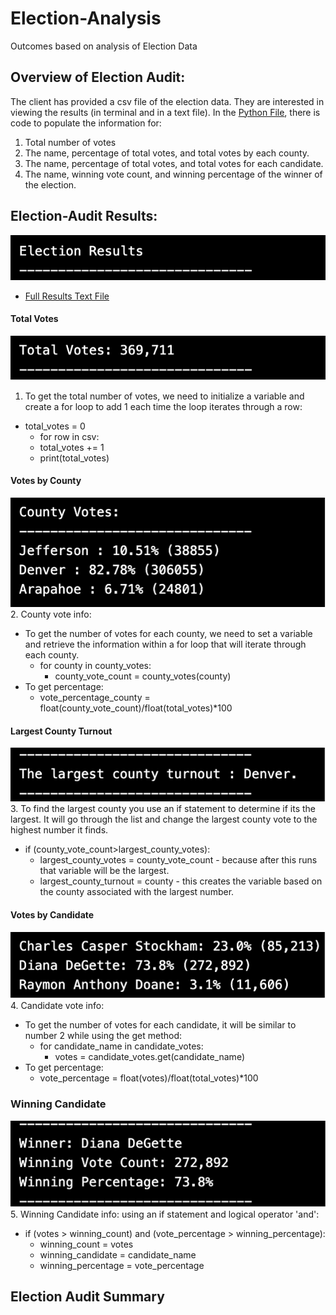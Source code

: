 # Election-Analysis
Outcomes based on analysis of Election Data
## Overview of Election Audit:
The client has provided a csv file of the election data. They are interested in viewing the results (in terminal and in a text file). In the [Python File](https://github.com/lindsayrosenthal/Election-Analysis/blob/main/PyPoll_Challenge.py), there is code to populate the information for:
1. Total number of votes
2. The name, percentage of total votes, and total votes by each county.
3. The name, percentage of total votes, and total votes for each candidate.
4. The name, winning vote count, and winning percentage of the winner of the election.
## Election-Audit Results:
![ElectionResults](ReadMe_Resources/ERM1.png)
- [Full Results Text File](election_analysis.txt)
#### Total Votes
![TotalVotes](ReadMe_Resources/ERM2.png)
1. To get the total number of votes, we need to initialize a variable and create a for loop to add 1 each time the loop iterates through a row:
  - total_votes = 0  
    - for row in csv:
     - total_votes += 1
      - print(total_votes)
#### Votes by County
![CountyVotes](ReadMe_Resources/ERM3.png)
2. County vote info:
  - To get the number of votes for each county, we need to set a variable and retrieve the information within a for loop that will iterate through each county.
    - for county in county_votes:
      - county_vote_count = county_votes(county)
  - To get percentage:
      - vote_percentage_county = float(county_vote_count)/float(total_votes)*100
#### Largest County Turnout
![LargestCounty](ReadMe_Resources/ERM4.png)
3. To find the largest county you use an if statement to determine if its the largest. It will go through the list and change the largest county vote to the highest number it finds.
  - if (county_vote_count>largest_county_votes):
    - largest_county_votes = county_vote_count  - because after this runs that variable will be the largest.
    - largest_county_turnout = county - this creates the variable based on the county associated with the largest number.
#### Votes by Candidate
![CandidateVotes](ReadMe_Resources/ERM5.png)
4. Candidate vote info:
  - To get the number of votes for each candidate, it will be similar to number 2 while using the get method:
    - for candidate_name in candidate_votes:
       - votes = candidate_votes.get(candidate_name)
  - To get percentage:
       - vote_percentage = float(votes)/float(total_votes)*100
### Winning Candidate
![WinningCandidate](ReadMe_Resources/ERM6.png)
5. Winning Candidate info: using an if statement and logical operator 'and':
  - if (votes > winning_count) and (vote_percentage > winning_percentage):
    - winning_count = votes
    - winning_candidate = candidate_name
    - winning_percentage = vote_percentage
## Election Audit Summary
